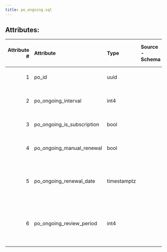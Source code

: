 ```yaml
---
title: po_ongoing.sql
---
```

## Attributes:

|   Attribute # | Attribute                  | Type        | Source - Schema   | Source - Table   | Source - Attribute   | Source - Type   | Source - Multiple values   | Aggregation   | Description                                                     | Notes   |
|--------------:|:---------------------------|:------------|:------------------|:-----------------|:---------------------|:----------------|:---------------------------|:--------------|:----------------------------------------------------------------|:--------|
|             1 | po_id                      | uuid        |                   |                  |                      |                 |                            |               | UUID of this purchase order                                     |         |
|             2 | po_ongoing_interval        | int4        |                   |                  |                      |                 |                            |               | The subscription interval in days                               |         |
|             3 | po_ongoing_is_subscription | bool        |                   |                  |                      |                 |                            |               | Whether or not this is a subscription                           |         |
|             4 | po_ongoing_manual_renewal  | bool        |                   |                  |                      |                 |                            |               | Whether or not this is a manual renewal                         |         |
|             5 | po_ongoing_renewal_date    | timestamptz |                   |                  |                      |                 |                            |               | The date this Ongoing PO's order lines were renewed             |         |
|             6 | po_ongoing_review_period   | int4        |                   |                  |                      |                 |                            |               | Time prior to renewal where changes can be made to subscription |         |